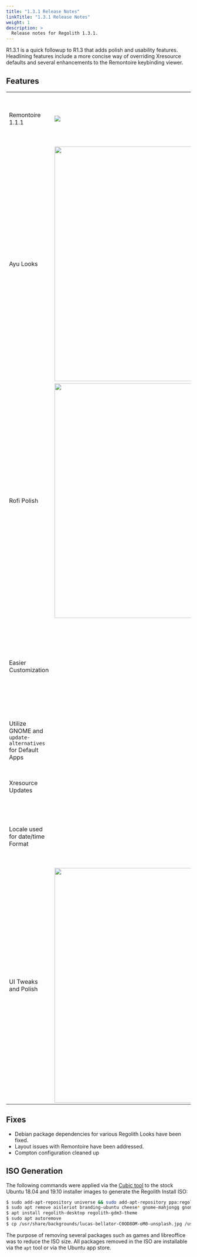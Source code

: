 ```yaml
---
title: "1.3.1 Release Notes"
linkTitle: "1.3.1 Release Notes"
weight: 1
description: >
  Release notes for Regolith 1.3.1.
---
```


R1.3.1 is a quick followup to R1.3 that adds polish and usability features.  Headlining features include a more concise way of overriding Xresource defaults and several enhancements to the Remontoire keybinding viewer.

## Features

<table class="table">
    <tbody>
        <tr>
            <td>Remontoire 1.1.1</td>
            <td><a href="../regolith-remontoire-screenshot.png"><img class="shadow" src="../regolith-remontoire-screenshot.png"/></a></td>
            <td>Provides a live view of active i3 keybindings, introduces a machine-readable comment format for i3 config files, and fixes several layout and presentation bugs reported by users.</td>
        </tr>
        <tr>
            <td>Ayu Looks</td>
            <td><a href="../regolith-screenshot-ayu-mirage.png"><img class="shadow" width="640px" src="../regolith-screenshot-ayu-mirage.png"></img></a></td>
            <td>The community contributed Ayu themes have been fully integrated into Regolith with updates to package dependencies and configurations.</td>
        </tr>
        <tr>
            <td>Rofi Polish</td>
            <td><a href="../regolith-screenshot-rofi-window.png"><img class="shadow" width="640px" src="../regolith-screenshot-rofi-window.png"></a></td>
            <td>Numerous updates to the Rofi themes for all provided looks.</td>
        </tr>
        <tr>
            <td>Easier Customization</td>
            <td></td>
            <td>Now, overriding specific Xresource values can be easily done by supplying only the overrides in <code>~/.config/regolith/Xresources</code> without needing to copying and update any existing files.  Additionally, any Xresource files in <code>~/.config/regolith/Xresources.d</code> can be referenced without absolute path, enabling easier multi-machine configurations.</td>
        </tr>
        <tr>
            <td>Utilize GNOME and <code>update-alternatives</code> for Default Apps</td>
            <td></td>
            <td>GNOME settings for default browser and <code>update-alternatives</code> for preferred terminal are now used by Regolith.  No custom configuration changes are required.</td>
        </tr>
        <tr>
            <td>Xresource Updates</td>
            <td></td>
            <td>More UI configuration pulled out of component configs and into Xresources provides more flexibility in how custom looks can be.</td>
        </tr>
        <tr>
            <td>Locale used for date/time Format</td>
            <td></td>
            <td>For those not using the US date and time formats, the bar clock will now automatically use the GNOME hour format and the <code>locale</code> <code>LC_TIME</code> setting to automatically display time in the preferred form without configuration.</td>
        </tr>
        <tr>
            <td>UI Tweaks and Polish</td>
            <td><a href="../nord-dark.png"><img class="shadow" width="640px" src="../nord-dark.png"></a></td>
            <td>Many small updates across all UI components to further polish the interface, including a new optional dark background adapted from work by <a href="https://www.reddit.com/r/unixporn/comments/ehdj6b/i3gaps_nordic_beauty/">/u/InfernusZ9</a>.</td>
        </tr>
    </tbody>
</table>

## Fixes

* Debian package dependencies for various Regolith Looks have been fixed.
* Layout issues with Remontoire have been addressed.
* Compton configuration cleaned up 

## ISO Generation

The following commands were applied via the [Cubic tool](https://launchpad.net/cubic) to the stock Ubuntu 18.04 and 19.10 installer images to generate the Regolith Install ISO:
```bash
$ sudo add-apt-repository universe && sudo add-apt-repository ppa:regolith-linux/release
$ sudo apt remove aisleriot branding-ubuntu cheese* gnome-mahjongg gnome-sudoku gnome-mines gnome-todo* gnome-video-* libchees* libgnome-games* libreoffice* remmina* rhythmbox* shotwell* thunderbird* totem* ure ubuntu-session ubuntu-web-launchers
$ apt install regolith-desktop regolith-gdm3-theme
$ sudo apt autoremove
$ cp /usr/share/backgrounds/lucas-bellator-C0OD8OM-oM0-unsplash.jpg /usr/share/backgrounds/warty-final-ubuntu.png
```

The purpose of removing several packages such as games and libreoffice was to reduce the ISO size.  All packages removed in the ISO are installable via the `apt` tool or via the Ubuntu app store.